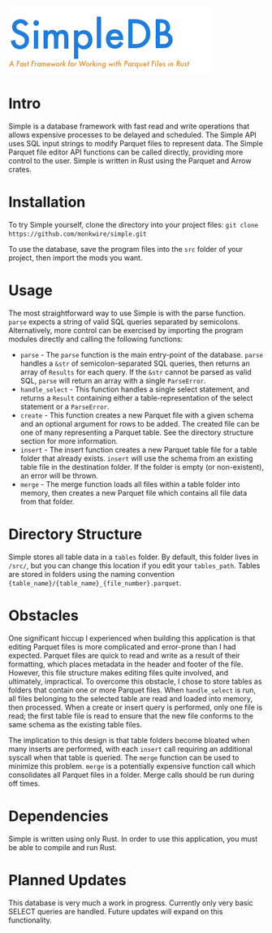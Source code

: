 ![Simple Logo](https://github.com/Monkwire3/simple/blob/main/simple_image.png)


# Intro #
Simple is a database framework with fast read and write operations that allows expensive processes to be delayed and scheduled. The Simple API uses SQL input strings to modify Parquet files to represent data. The Simple Parquet file editor API functions can be called directly, providing more control to the user. Simple is written in Rust using the Parquet and Arrow crates.


# Installation #
To try Simple yourself, clone the directory into your project files:
`git clone https://github.com/monkwire/simple.git`

To use the database, save the program files into the `src` folder of your project, then import the mods you want.

# Usage #
The most straightforward way to use Simple is with the parse function. `parse` expects a string of valid SQL queries separated by semicolons.  Alternatively, more control can be exercised by importing the program modules directly and calling the following functions:
- `parse` - The `parse` function is the main entry-point of the database. `parse` handles a `&str` of semicolon-separated SQL queries, then returns an array of `Results` for each query. If the `&str` cannot be parsed as valid SQL, `parse` will return an array with a single `ParseError`.
- `handle_select` - This function handles a single select statement, and returns a `Result` containing either a table-representation of the select statement or a `ParseError`.
- `create` - This function creates a new Parquet file with a given schema and an optional argument for rows to be added. The created file can be one of many representing a Parquet table. See the directory structure section for more information.
- `insert` - The insert function creates a new Parquet table file for a table folder that already exists. `insert` will use the schema from an existing table file in the destination folder. If the folder is empty (or non-existent), an error will be thrown.
- `merge` - The merge function loads all files within a table folder into memory, then creates a new Parquet file which contains all file data from that folder.


# Directory Structure #
Simple stores all table data in a `tables` folder. By default, this folder lives in `/src/`, but you can change this location if you edit your `tables_path`. Tables are stored in folders using the naming convention `{table_name}/{table_name}_{file_number}.parquet`.


# Obstacles #
One significant hiccup I experienced when building this application is that editing Parquet files is more complicated and error-prone than I had expected. Parquet files are quick to read and write as a result of their formatting, which places metadata in the header and footer of the file. However, this file structure makes editing files quite involved, and ultimately, impractical. To overcome this obstacle, I chose to store tables as folders that contain one or more Parquet files. When `handle_select` is run, all files belonging to the selected table are read and loaded into memory, then processed. When a create or insert query is performed, only one file is read; the first table file is read to ensure that the new file conforms to the same schema as the existing table files.

The implication to this design is that table folders become bloated when many inserts are performed, with each `insert` call requiring an additional syscall when that table is queried. The `merge` function can be used to minimize this problem. `merge` is a potentially expensive function call which consolidates all Parquet files in a folder. Merge calls should be run during off times.

# Dependencies #
Simple is written using only Rust. In order to use this application, you must be able to compile and run Rust.

# Planned Updates #
This database is very much a work in progress. Currently only very basic SELECT queries are handled. Future updates will expand on this functionality.

